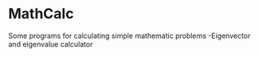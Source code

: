 # MathCalc
Some programs for calculating simple mathematic problems
-Eigenvector and eigenvalue calculator
